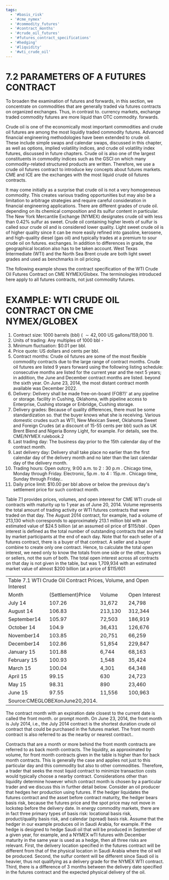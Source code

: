 ```yaml
---
tags:
  - '#basis_risk'
  - '#cme_nymex'
  - '#commodity_futures'
  - '#contract_months'
  - '#crude_oil_futures'
  - '#futures_contract_specifications'
  - '#hedging'
  - '#liquidity'
  - '#wti_crude_oil'
---
```

# 7.2 PARAMETERS OF A FUTURES CONTRACT  

To broaden the examination of futures and forwards, in this section, we concentrate on commodities that are generally traded via futures contracts on organized exchanges. Thus, in contrast to. currency markets, exchange traded commodity futures are more liquid than OTC commodity. forwards.  

Crude oil is one of the economically most important commodities and crude oil futures are among the most liquidly traded commodity futures. Advanced financial engineering methodologies have been extended to crude oil. These include simple swaps and calendar swaps, discussed in this chapter, as well as options, implied volatility indices, and crude oil volatility index futures, discussed in future chapters. Crude oil is also one of the largest constituents in commodity indices such as the GSCI on which many commodity-related structured products are written. Therefore, we use a crude oil futures contract to introduce key concepts about futures markets. CME and ICE are the exchanges with the most liquid crude oil futures contracts.  

It may come initially as a surprise that crude oil is not a very homogeneous commodity. This creates various trading opportunities but may also be a limitation to arbitrage strategies and require careful consideration in financial engineering applications. There are different grades of crude oil. depending on its chemical composition and its sulfur content in particular. The New York Mercantile Exchange (NYMEX) designates crude oil with less than $0.42\%$ sulfur as sweet. Crude oil containing higher levels of sulfur is called sour crude oil and is considered lower quality. Light sweet crude oil is of higher quality since it can be more easily refined into gasoline, kerosene, and high-quality diesel (gas oil) and typically trades at a premium to sour crude oil on futures. exchanges. In addition to differences in grade, the geographical location also has to be taken account. West Texas Intermediate (WTI) and the North Sea Brent crude are both light sweet grades and used as benchmarks in oil pricing.  

The following example shows the contract specification of the WTI Crude Oil Futures Contract on CME NYMEX/Globex. The terminologies introduced here apply to all futures contracts, not just commodity futures.  

# EXAMPLE: WTI CRUDE OIL CONTRACT ON CME NYMEX/GLOBEX  

1. Contract size: 1000 barrels (bbl) ( ${\sim}42{,}000$ US gallons/159,000 1).   
2. Units of trading: Any multiples of $1000~\mathrm{bbl}$ -   
3. Minimum fluctuation: $\$0.01$ per bbl.   
4. Price quote: US dollars and cents per bbl.   
5. Contract months: Crude oil futures are some of the most flexible commodity contracts due to the large range of contract months. Crude oil futures are listed 9 years forward using the following listing schedule: consecutive months are listed for the current year and the next 5 years; in addition, the June and December contract months are listed. beyond the sixth year. On June 23, 2014, the most distant contract month available was December 2022.   
6. Delivery: Delivery shall be made free-on-board (FOB?)' at any pipeline or storage. facility in Cushing, Oklahoma, with pipeline access to Enterprise, Cushing storage or Enbridge, Cushing storage.   
7. Delivery grades: Because of quality differences, there must be some standardization so. that the buyer knows what she is receiving. Various domestic crudes such as WTI, New Mexican Sweet, Oklahoma Sweet and Foreign Crudes (at a discount of 15-55 cents per bbl) such as UK Brent Blend and Nigeria Bonny Light, for example. For details, see the. CME/NYMEX rulebook.2   
8. Last trading day: The business day prior to the 15th calendar day of the contract month.   
9. Last delivery day: Delivery shall take place no earlier than the first calendar day of the delivery month and no later than the last calendar day of the delivery month.   
10. Trading hours: Open outcry, 9:00 a.m. to $2{:}30~\mathrm{p.m}$ . Chicago time, Monday through Friday. Electronic, $5\mathrm{p.m}$ . to $4{:}15\mathrm{p.m}$ . Chicago time, Sunday through Friday..   
11. Daily price limit: $\$10.00$ per bbl above or below the previous day's settlement price for such contract month.  

Table 7.1 provides prices, volumes, and open interest for CME WTI crude oil contracts with maturity up to 1 year as of June 20, 2014. Volume represents the total amount of trading activity or WTI futures contracts that were traded on that day. The August 2014 contract, for example, had a volume of 213,130 which corresponds to approximately 213.1 million bbl with an estimated value of $\$24.5$ billion (at an assumed oil price of $\$115/\mathrm{bbl}$ . Open interest is defined as the total number of outstanding contracts that are held by market participants at the end of each day. Note that for each seller of a futures contract, there is a buyer of that contract. A seller and a buyer combine to create only one contract. Hence, to calculate the total open interest, we need only to know the totals from one side or the other, buyers or sellers, not the sum of both. The total open interest across all contracts on that day is not given in the table, but was 1,709,934 with an estimated market value of almost $\$200$ billion (at a price of $\$115/601$  

<html><body><table><tr><td colspan="4">Table 7.1 WTI Crude Oil Contract Prices, Volume, and Open Interest</td></tr><tr><td>Month</td><td>(Settlement)Price</td><td>Volume</td><td>Open Interest</td></tr><tr><td>July 14</td><td>107.26</td><td>31,672</td><td>24,798</td></tr><tr><td>August 14</td><td>106.83</td><td>213,130</td><td>312,344</td></tr><tr><td>September14</td><td>105.97</td><td>72,503</td><td>186,919</td></tr><tr><td>October 14</td><td>104.9</td><td>36,431</td><td>126,676</td></tr><tr><td>November14</td><td>103.85</td><td>20,751</td><td>66,259</td></tr><tr><td>December14</td><td>102.86</td><td>51,854</td><td>229,847</td></tr><tr><td>January 15</td><td>101.88</td><td>6,744</td><td>68,163</td></tr><tr><td>February 15</td><td>100.93</td><td>1,548</td><td>35,424</td></tr><tr><td>March 15</td><td>100.04</td><td>4,301</td><td>64,348</td></tr><tr><td>April 15</td><td>99.15</td><td>630</td><td>24,723</td></tr><tr><td>May 15</td><td>98.31</td><td>890</td><td>23,460</td></tr><tr><td>June 15</td><td>97.55</td><td>11,556</td><td>100,963</td></tr><tr><td colspan="4">Source:CMEGLOBEXonJune20,2014.</td></tr></table></body></html>  

The contract month with an expiration date closest to the current date is called the front month. or prompt month. On June 23, 2014, the front month is July 2014, i.e., the July 2014 contract is the shortest duration crude oil contract that could be purchased in the futures market. The front month contract is also referred to as the nearby or nearest contract..  

Contracts that are a month or more behind the front month contracts are referred to as back month contracts. The liquidity, as approximated by volume, for front month contracts given in the table is higher than for back month contracts. This is generally the case and applies not just to this particular day and this commodity but also to other commodities. Therefore, a trader that seeks the most liquid contract to minimize transaction costs would typically choose a nearby contract. Considerations other than liquidity determine however which contract month is chosen by a particular trader and we discuss this in further detail below. Consider an oil producer that hedges her production using futures. If the hedger liquidates the futures contract and the asset before contract maturity, the hedger bears basis risk, because the futures price and the spot price may not move in lockstep before the delivery date. In energy commodity markets, there are in fact three primary types of basis risk: locational basis risk, product/quality basis risk, and calendar (spread) basis risk. Assume that the hedger in our example produces oil in Saudi Arabia, for example. If the hedge is designed to hedge Saudi oil that will be produced in September of a given year, for example, and a NYMEX wTI futures with December maturity in the same year is used as a hedge, then all three risks are relevant. First, the delivery location specified in the futures contract will be different from that of the physical location in Saudi Arabia where the oil will be produced. Second, the sulfur content will be different since Saudi oil is heavier, thus not qualifying as a delivery grade for the NYMEX WTI contract. Third, there is a difference of 3 months between the delivery date specified in the futures contract and the expected physical delivery of the oil.  
